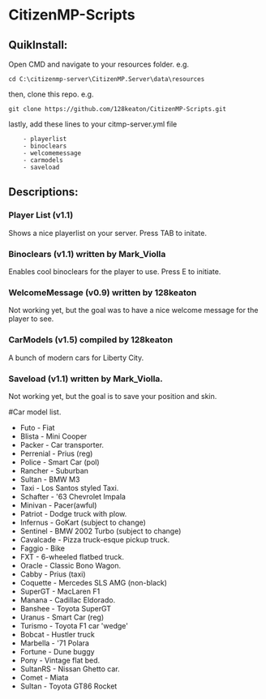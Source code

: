 # CitizenMP-Scripts
## QuikInstall:
Open CMD and navigate to your resources folder. e.g.
```
cd C:\citizenmp-server\CitizenMP.Server\data\resources
```
then, clone this repo. e.g.
```
git clone https://github.com/128keaton/CitizenMP-Scripts.git
```
lastly, add these lines to your citmp-server.yml file
```
    - playerlist
    - binoclears
    - welcomemessage
    - carmodels
    - saveload
```
## Descriptions:

### Player List (v1.1) 
Shows a nice playerlist on your server. Press TAB to initate.

### Binoclears (v1.1) written by Mark_Violla
Enables cool binoclears for the player to use. Press E to initiate.

### WelcomeMessage (v0.9) written by 128keaton
Not working yet, but the goal was to have a nice welcome message for the player to see.

### CarModels (v1.5) compiled by 128keaton
A bunch of modern cars for Liberty City.

### Saveload (v1.1) written by Mark_Violla.
Not working yet, but the goal is to save your position and skin.

#Car model list.
* Futo - Fiat
* Blista - Mini Cooper
* Packer - Car transporter.
* Perrenial - Prius (reg)
* Police - Smart Car (pol)
* Rancher - Suburban
* Sultan - BMW M3
* Taxi - Los Santos styled Taxi.
* Schafter - '63 Chevrolet Impala
* Minivan - Pacer(awful)
* Patriot - Dodge truck with plow.
* Infernus - GoKart (subject to change)
* Sentinel - BMW 2002 Turbo (subject to change)
* Cavalcade - Pizza truck-esque pickup truck.
* Faggio - Bike
* FXT - 6-wheeled flatbed truck.
* Oracle - Classic Bono Wagon.
* Cabby - Prius (taxi)
* Coquette - Mercedes SLS AMG (non-black)
* SuperGT - MacLaren F1
* Manana - Cadillac Eldorado.
* Banshee - Toyota SuperGT
* Uranus - Smart Car (reg)
* Turismo - Toyota F1 car 'wedge'
* Bobcat - Hustler truck
* Marbella - '71 Polara
* Fortune - Dune buggy
* Pony - Vintage flat bed.
* SultanRS - Nissan Ghetto car.
* Comet - Miata
* Sultan - Toyota GT86 Rocket


